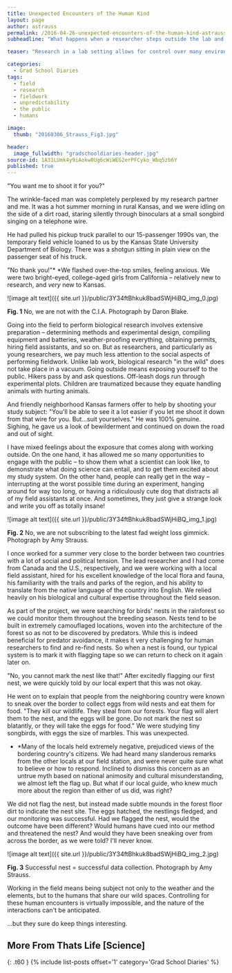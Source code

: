 ```yaml
---
title: Unexpected Encounters of the Human Kind
layout: page
author: astrauss
permalink: /2016-04-26-unexpected-encounters-of-the-human-kind-astrauss/
subheadline: "What happens when a researcher steps outside the lab and into the public sphere?"

teaser: "Research in a lab setting allows for control over many environmental variables and conditions, but can be limiting due to the unnatural context. Research in a field setting can be more natural and realistic, however that tight control over the environment is lost. One unpredictable source of a challenging field environment? People."

categories:
  - Grad School Diaries
tags:
  - field
  - research
  - fieldwork
  - unpredictability
  - the public
  - humans

image:
  thumb: "20160306_Strauss_Fig3.jpg"

header:
  image_fullwidth: "gradschooldiaries-header.jpg"
source-id: 1A31LUmk4y9iAokw0Ug6cWiWEG2erPFCyko_Wbq5zb6Y
published: true
---
```

"You want me to shoot it for you?" 

The wrinkle-faced man was completely perplexed by my research partner and me. It was a hot summer morning in rural Kansas, and we were idling on the side of a dirt road, staring silently through binoculars at a small songbird singing on a telephone wire. 

He had pulled his pickup truck parallel to our 15-passenger 1990s van, the temporary field vehicle loaned to us by the Kansas State University Department of Biology. There was a shotgun sitting in plain view on the passenger seat of his truck.

"No thank you!"* *We flashed over-the-top smiles, feeling anxious. We were two bright-eyed, college-aged girls from California – relatively new to research, and *very* new to Kansas.

![image alt text]({{ site.url }}/public/3Y34ftBhkuk8badSWjHiBQ_img_0.jpg)

**Fig. 1** No, we are not with the C.I.A. Photograph by Daron Blake.

Going into the field to perform biological research involves extensive preparation – determining methods and experimental design, compiling equipment and batteries, weather-proofing everything, obtaining permits, hiring field assistants, and so on. But as researchers, and particularly as young researchers, we pay much less attention to the social aspects of performing fieldwork. Unlike lab work, biological research "in the wild" does not take place in a vacuum. Going outside means exposing yourself to the public. Hikers pass by and ask questions. Off-leash dogs run through experimental plots. Children are traumatized because they equate handling animals with hurting animals. 

And friendly neighborhood Kansas farmers offer to help by shooting your study subject: "You'll be able to see it a lot easier if you let me shoot it down from that wire for you. But…suit yourselves." He was 100% genuine. Sighing, he gave us a look of bewilderment and continued on down the road and out of sight.

I have mixed feelings about the exposure that comes along with working outside. On the one hand, it has allowed me so many opportunities to engage with the public – to show them what a scientist can look like, to demonstrate what doing science can entail, and to get them excited about my study system. On the other hand, people can really get in the way – interrupting at the worst possible time during an experiment, hanging around for way too long, or having a ridiculously cute dog that distracts all of my field assistants at once. And sometimes, they just give a strange look and write you off as totally insane!

![image alt text]({{ site.url }}/public/3Y34ftBhkuk8badSWjHiBQ_img_1.jpg)

**Fig. 2** No, we are not subscribing to the latest fad weight loss gimmick. Photograph by Amy Strauss.

I once worked for a summer very close to the border between two countries with a lot of social and political tension. The lead researcher and I had come from Canada and the U.S., respectively, and we were working with a local field assistant, hired for his excellent knowledge of the local flora and fauna, his familiarity with the trails and parks of the region, and his ability to translate from the native language of the country into English. We relied heavily on his biological and cultural expertise throughout the field season. 

As part of the project, we were searching for birds' nests in the rainforest so we could monitor them throughout the breeding season. Nests tend to be built in extremely camouflaged locations, woven into the architecture of the forest so as not to be discovered by predators. While this is indeed beneficial for predator avoidance, it makes it very challenging for human researchers to find and re-find nests. So when a nest is found, our typical system is to mark it with flagging tape so we can return to check on it again later on.

"No, you cannot mark the nest like that!" After excitedly flagging our first nest, we were quickly told by our local expert that this was not okay.

He went on to explain that people from the neighboring country were known to sneak over the border to collect eggs from wild nests and eat them for food. "They kill our wildlife. They steal from our forests. Your flag will alert them to the nest, and the eggs will be gone. Do not mark the nest so blatantly, or they will take the eggs for food." We were studying tiny songbirds, with eggs the size of marbles. This was unexpected.

* *Many of the locals held extremely negative, prejudiced views of the bordering country's citizens. We had heard many slanderous remarks from the other locals at our field station, and were never quite sure what to believe or how to respond. Inclined to dismiss this concern as an untrue myth based on national animosity and cultural misunderstanding, we almost left the flag up. But what if our local guide, who knew much more about the region than either of us did, was right?

We did not flag the nest, but instead made subtle mounds in the forest floor dirt to indicate the nest site. The eggs hatched, the nestlings fledged, and our monitoring was successful. Had we flagged the nest, would the outcome have been different? Would humans have cued into our method and threatened the nest? And would they have been sneaking over from across the border, as we were told? I'll never know.

![image alt text]({{ site.url }}/public/3Y34ftBhkuk8badSWjHiBQ_img_2.jpg)

**Fig. 3** Successful nest = successful data collection. Photograph by Amy Strauss.

Working in the field means being subject not only to the weather and the elements, but to the humans that share our wild spaces. Controlling for these human encounters is virtually impossible, and the nature of the interactions can't be anticipated.

…but they sure do keep things interesting.

## More From Thats Life [Science]
{: .t60 }
{% include list-posts offset='1' category='Grad School Diaries' %}
